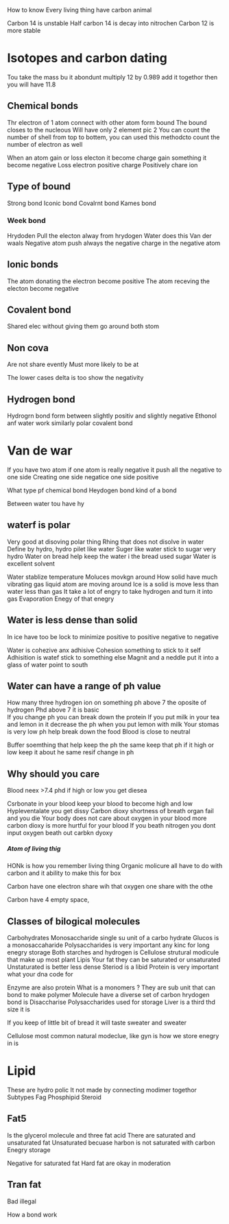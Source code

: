 How  to know 
Every living thing have carbon animal 

Carbon 14 is unstable 
Half carbon 14 is decay into nitrochen
Carbon 12 is more stable 

# Isotopes and  carbon dating 


Tou take the mass bu it abondunt multiply 12 by 0.989  add it togethor then you will have 11.8
## Chemical bonds 
Thr electron of 1 atom connect with other atom form bound 
The bound closes to the nucleous 
Will have only 2 element 
pic 2 
You can count the number of shell from top to bottem, you can used this methodcto count the number of electron as well 


When an atom gain or loss electon it become charge gain something it become negative 
Loss electron positive charge 
Positively chare ion 

## Type of bound
Strong bond 
Iconic bond 
Covalrnt bond 
Kames bond 
### Week bond 
Hrydoden 
Pull the electon alway from hrydogen 
Water does this 
Van der waals 
Negative atom push always the negative charge in the negative atom 

## Ionic bonds
The atom donating the electron become positive 
The atom receving the electon become negative 

## Covalent bond 
Shared elec  without giving them  go around both stom 

## Non cova 
Are not share evently 
Must more likely to be at

The lower cases delta is too show the negativity 


## Hydrogen bond
Hydrogrn bond form between slightly positiv and slightly negative 
Ethonol anf water work similarly polar covalent bond 

# Van de war 
If you have two atom if  one atom is really negative it push all the negative to one side 
Creating one side negatice one side  positive 

What type pf chemical bond 
Heydogen bond kind of a bond 

Between water tou have hy


## waterf is polar 
Very good at disoving polar thing
 Rhing that does not disolve in water 
 Define by hydro, hydro pilet like water 
 Suger like water stick to sugar very hydro Water on bread help keep the water i  the bread used sugar 
Water is excellent solvent 

Water stablize temperature 
Moluces movkgn around 
How solid have much vibrating gas liquid atom are moving around 
Ice is a solid is move less than water less than gas 
It take a lot of engry to take hydrogen and turn it into gas 
Evaporation
Enegy of that enegry  

## Water is less dense than solid
In ice have too be lock to minimize positive to positive negative to negative 

Water is cohezive anx adhisive 
Cohesion something to stick to it self 
Adhisition is watef stick to something else 
Magnit and a neddle put it into a glass of water point to south 
## Water can have a range of ph value
How many three hydrogen ion on something ph above 7 the oposite of hydrogen 
Phd above 7 it is basic  
If you change ph you can break down the protein 
If you put milk in your tea and lemon in it decrease the ph when you put lemon with milk 
Your stomas is very low ph help break down the food 
Blood is close to neutral 

Buffer soemthing that help keep the ph the same keep that ph if it high or low keep it about he same resif change in ph 

## Why should you care 

Blood neex >7.4  phd if high or low you get diesea

Csrbonate in your blood keep your blood to become high and low 
Hypleventalate you get dissy 
Carbon dioxy shortness of breath organ fail and you die 
Your body does not care about oxygen in your blood more carbon dioxy is more hurtful for your blood 
If you beath nitrogen you dont input oxygen beath out carbkn dyoxy 


##### Atom of living thig 
HONk is how you remember living thing 
Organic molicure all have to do with carbon and it ability to make this for box 


Carbon have one electron share wih that oxygen one share with the othe 

Carbon have 4 empty space, 

## Classes of bilogical molecules
Carbohydrates 
Monosaccharide single su unit of a carbo hydrate 
Glucos is a monosaccaharide 
Polysaccharides is very important  any kinc for long enegry storage 
Both starches  and hydrogen is 
Cellulose strutural modicule that make up most plant 
Lipis 
Your fat they can be saturated or unsaturated 
Unstaturated is better less dense 
Steriod is a libid 
Protein is very important what your dna code for 

Enzyme are also protein 
What is a monomers ? They are sub unit that can bond to make polymer 
Molecule have a diverse set of carbon hrydogen bond is 
Disaccharise 
Polysaccharides used for storage 
Liver is a third thd size it is 


If you keep of little bit of bread it will taste sweater and sweater 

Cellulose most common natural modeclue, like gyn is how we store enegry in is 


# Lipid
These are hydro polic 
It not made by connecting modimer togethor 
Subtypes 
Fag 
Phosphipid 
Steroid 

## Fat5
Is the glycerol molecule and three fat acid 
There are saturated and unsaturated fat 
Unsaturated becuase harbon is not saturated with carbon 
Enegry storage 

Negative for saturated fat
Hard fat are okay in moderation 

## Tran fat 
Bad  illegal 

How a bond work 

 